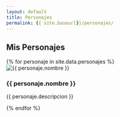 ```yaml
---
layout: default
title: Personajes
permalink: {{ site.baseurl}}/personajes/
---
```


<h2>Mis Personajes</h2>

<div class="personajes">
  {% for personaje in site.data.personajes %}
    <div class="personaje-card">
      <img src="{{ personaje.imagen }}" alt="{{ personaje.nombre }}">
      <h3>{{ personaje.nombre }}</h3>
      <p>{{ personaje.descripcion }}</p>
    </div>
  {% endfor %}
</div>
